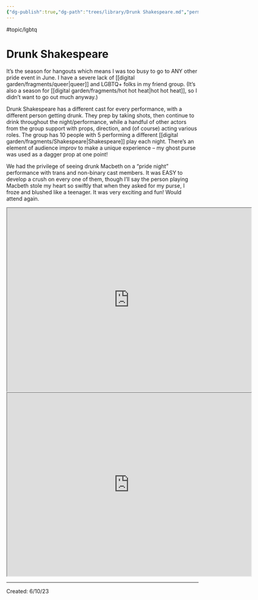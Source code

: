 ```yaml
---
{"dg-publish":true,"dg-path":"trees/library/Drunk Shakespeare.md","permalink":"/trees/library/drunk-shakespeare/","created":"2024-12-14T14:19:08.792-05:00","updated":"2025-02-20T21:08:31.398-05:00"}
---
```


#topic/lgbtq 
# Drunk Shakespeare 

It’s the season for hangouts which means I was too busy to go to ANY other pride event in June. I have a severe lack of [[digital garden/fragments/queer\|queer]] and LGBTQ+ folks in my friend group. (It’s also a season for [[digital garden/fragments/hot hot heat\|hot hot heat]], so I didn’t want to go out much anyway.)

Drunk Shakespeare has a different cast for every performance, with a different person getting drunk. They prep by taking shots, then continue to drink throughout the night/performance, while a handful of other actors from the group support with props, direction, and (of course) acting various roles. The group has 10 people with 5 performing a different [[digital garden/fragments/Shakespeare\|Shakespeare]] play each night. There’s an element of audience improv to make a unique experience – my ghost purse was used as a dagger prop at one point!

We had the privilege of seeing drunk Macbeth on a “pride night” performance with trans and non-binary cast members. It was EASY to develop a crush on every one of them, though I’ll say the person playing Macbeth stole my heart so swiftly that when they asked for my purse, I froze and blushed like a teenager. It was very exciting and fun! Would attend again.
<iframe src="https://drive.google.com/file/d/1adWxoa3kw4VZHmMFMcat32QBkqbbCP1-/preview" width="640" height="480" allow="autoplay"></iframe>
<iframe src="https://drive.google.com/file/d/1ddH8TKTdt3EMVwJZp0KFrL_JCuEU52_A/preview" width="640" height="480" allow="autoplay"></iframe>

---
Created: 6/10/23